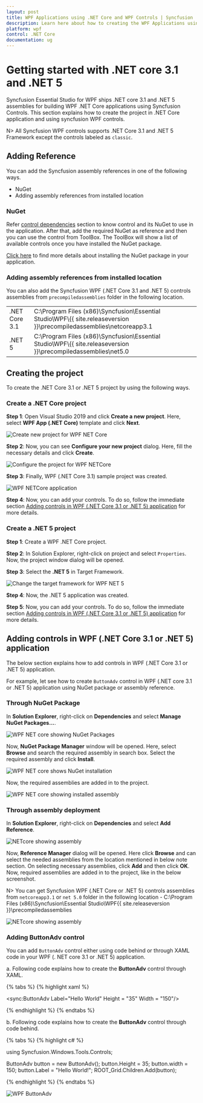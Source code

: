 ```yaml
---
layout: post
title: WPF Applications using .NET Core and WPF Controls | Syncfusion
description: Learn here about how to creating the WPF Applications using .NET Core and the Syncfusion WPF Controls.
platform: wpf
control: .NET Core
documentation: ug
---
```


# Getting started with .NET core 3.1 and .NET 5

Syncfusion Essential Studio for WPF ships .NET core 3.1 and .NET 5 assemblies for building WPF .NET Core applications using Syncfusion Controls. This section explains how to create the project in .NET Core application and using syncfusion WPF controls.

N> All Syncfusion WPF controls supports .NET Core 3.1 and .NET 5 Framework except the controls labeled as `classic`.

## Adding Reference

You can add the Syncfusion assembly references in one of the following ways.

* NuGet
* Adding assembly references from installed location

### NuGet

Refer [control dependencies](https://help.syncfusion.com/wpf/control-dependencies) section to know control and its NuGet to use in the application. After that, add the required NuGet as reference and then you can use the control from ToolBox. The ToolBox will show a list of available controls once you have installed the NuGet package.

[Click here](https://help.syncfusion.com/wpf/visual-studio-integration/nuget-packages) to find more details about installing the NuGet package in your application.

### Adding assembly references from installed location

You can also add the Syncfusion WPF (.NET Core 3.1 and .NET 5) controls assemblies from `precompiledassemblies` folder in the following location.

<table>
<tr>
<td>.NET Core 3.1</td>
<td>C:\Program Files (x86)\Syncfusion\Essential Studio\WPF\{{ site.releaseversion }}\precompiledassemblies\netcoreapp3.1</td>
</tr>
<tr>
<td>.NET 5</td>
<td>C:\Program Files (x86)\Syncfusion\Essential Studio\WPF\{{ site.releaseversion }}\precompiledassemblies\net5.0</td>
</tr>
</table>

## Creating the project

To create the .NET Core 3.1 or .NET 5 project by using the following ways.

### Create a .NET Core project

**Step 1**: Open Visual Studio 2019 and click **Create a new project**. Here, select **WPF App (.NET Core)** template and click **Next**.

![Create new project for WPF NET Core](NETcore_WPF_images/wpf-netcore-create-project.png)

**Step 2**: Now, you can see **Configure your new project** dialog. Here, fill the necessary details and click **Create**. 

![Configure the project for WPF NETCore](NETcore_WPF_images/wpf-netcore-configure-project.png)

**Step 3**: Finally, WPF (.NET Core 3.1) sample project was created.

![WPF NETCore application](NETcore_WPF_images/wpf-netcore-application.png)

**Step 4**: Now, you can add your controls. To do so, follow the immediate section [Adding controls in WPF (.NET Core 3.1 or .NET 5) application](https://help.syncfusion.com/wpf/dotnet-core-compatibility#adding-controls-in-wpf-net-core-31-or-net-5-application) for more details. 

### Create a .NET 5 project

**Step 1**: Create a WPF .NET Core project.

**Step 2**: In Solution Explorer, right-click on project and select `Properties`. Now, the project window dialog will be opened.

**Step 3**: Select the **.NET 5** in Target Framework.

![Change the target framework for WPF NET 5](NETcore_WPF_images/wpf-netcore-framework.png)

**Step 4**: Now, the .NET 5 application was created.

**Step 5**: Now, you can add your controls. To do so, follow the immediate section [Adding controls in WPF (.NET Core 3.1 or .NET 5) application](https://help.syncfusion.com/wpf/dotnet-core-compatibility#adding-controls-in-wpf-net-core-31-or-net-5-application) for more details.

## Adding controls in WPF (.NET Core 3.1 or .NET 5) application

The below section explains how to add controls in WPF (.NET Core 3.1 or .NET 5) application.

For example, let see how to create `ButtonAdv` control in WPF (.NET core 3.1 or .NET 5) application using NuGet package or assembly reference.

### Through NuGet Package

In **Solution Explorer**, right-click on **Dependencies** and select **Manage NuGet Packages...**.

![WPF NET core showing NuGet Packages](NETcore_WPF_images/wpf-netcore-nuget-package.png)

Now, **NuGet Package Manager** window will be opened. Here, select **Browse** and search the required assembly in search box. Select the required assembly and click **Install**.

![WPF NET core shows NuGet installation](NETcore_WPF_images/wpf-netcore-install-nuget.png)

Now, the required assemblies are added in to the project.

![WPF NET core showing installed assembly](NETcore_WPF_images/wpf-netcore-assembly.png)

### Through assembly deployment

In **Solution Explorer**, right-click on **Dependencies** and select **Add Reference**.

![NETcore showing assembly](NETcore_WPF_images/NETcore_reference.png)

Now, **Reference Manager** dialog will be opened. Here click **Browse** and can select the needed assemblies from the location mentioned in below note section. On selecting necessary assemblies, click **Add** and then click **OK**. Now, required assemblies are added in to the project, like in the below screenshot.

N> You can get Syncfusion WPF (.NET Core or .NET 5) controls assemblies from `netcoreapp3.1` or `net 5.0` folder in the following location - C:\Program Files (x86)\Syncfusion\Essential Studio\WPF\{{ site.releaseversion }}\precompiledassemblies

![NETcore showing assembly](NETcore_WPF_images/NETcore_assembly.jpeg)

### Adding ButtonAdv control

You can add `ButtonAdv` control either using code behind or through XAML code in your WPF (. NET core 3.1 or .NET 5) application.

a.	Following code explains how to create the **ButtonAdv** control through XAML.

{% tabs %}
{% highlight xaml %}

<Window x:Class="WpfApp1.MainWindow"
        xmlns="http://schemas.microsoft.com/winfx/2006/xaml/presentation"
        xmlns:x="http://schemas.microsoft.com/winfx/2006/xaml"
        xmlns:d="http://schemas.microsoft.com/expression/blend/2008"
        xmlns:mc="http://schemas.openxmlformats.org/markup-compatibility/2006"
        xmlns:local="clr-namespace:WpfApp1"
        xmlns:sync="http://schemas.syncfusion.com/wpf"
        mc:Ignorable="d"
        Title="MainWindow" Height="450" Width="800">
    <Grid Name="ROOT_Grid">
        <sync:ButtonAdv Label="Hello World" Height = "35" Width = "150"/>
    </Grid>
</Window>

{% endhighlight %}
{% endtabs %}

b.	Following code explains how to create the **ButtonAdv** control through code behind.

{% tabs %}
{% highlight c# %}

using Syncfusion.Windows.Tools.Controls;

ButtonAdv button = new ButtonAdv();
button.Height = 35;
button.width = 150;
button.Label = "Hello World!";
ROOT_Grid.Children.Add(button);

{% endhighlight %}
{% endtabs %}

![WPF ButtonAdv](NETcore_WPF_images/NETcore_controloutput.jpeg)